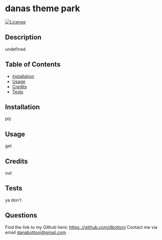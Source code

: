 
  # danas theme park
  [![License](https://img.shields.io/badge/license-MIT-green.svg)](https://spdx.org/licenses/MIT.html)

  ## Description
  undefined

  ## Table of Contents

  * [Installation](#installation)
  * [Usage](#usage)
  * [Credits](#credits)
  * [Tests](#tests)
  

  ## Installation
  plz

  ## Usage
  get

  ## Credits
  out

  ## Tests
  ya don't

  ## Questions
  Find the link to my Github here: [https:.//github.com/dbottoni](https://github.com/dbottoni)
  Contact me via email danabottoni@gmail.com






